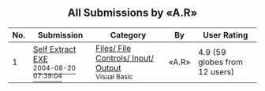 ﻿<div align="center">

## All Submissions by  «A\.R»

</div>

No.  | Submission | Category | By   | User Rating
---- | ---------- | -------- | ---- | -----------
1 | [Self Extract EXE<br /><sup>2004-08-20 07:39:04</sup>](https://github.com/Planet-Source-Code/a-r-self-extract-exe__1-55688) | [Files/ File Controls/ Input/ Output<br /><sup>Visual Basic</sup>](../ByCategory/files-file-controls-input-output__1-3.md) |  «A\.R» | 4.9 (59 globes from 12 users)
